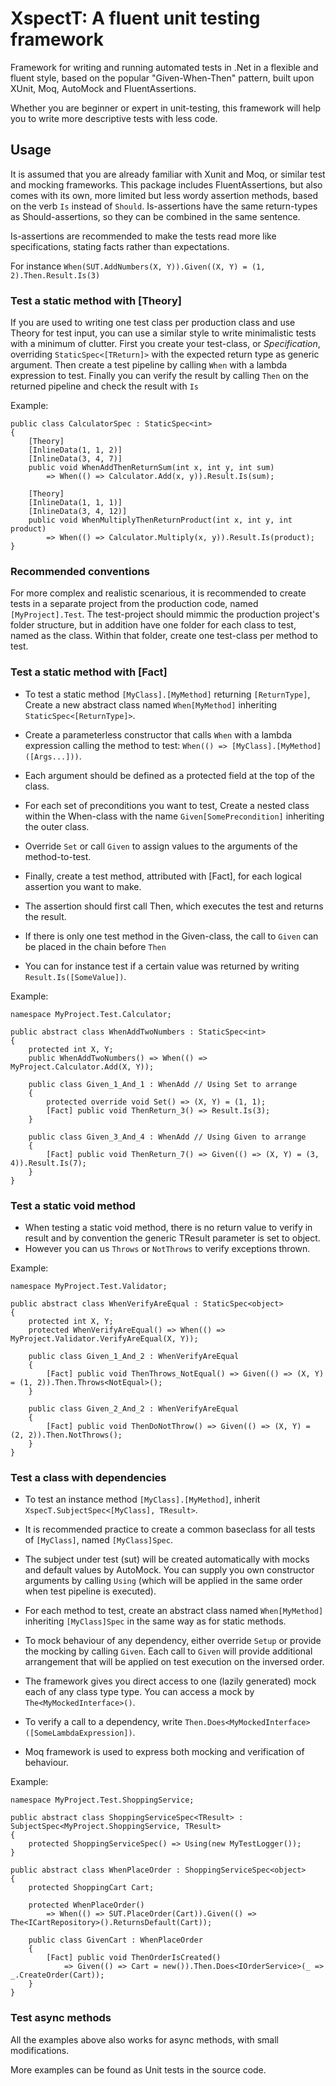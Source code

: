 # XspectT: A fluent unit testing framework

Framework for writing and running automated tests in .Net in a flexible and fluent style, 
based on the popular "Given-When-Then" pattern, built upon XUnit, Moq, AutoMock and FluentAssertions.

Whether you are beginner or expert in unit-testing, this framework will help you to write more descriptive tests with less code.

## Usage

It is assumed that you are already familiar with Xunit and Moq, or similar test and mocking frameworks.
This package includes FluentAssertions, but also comes with its own, more limited but less wordy assertion methods, based on the verb `Is` instead of `Should`.
Is-assertions have the same return-types as Should-assertions, so they can be combined in the same sentence.

Is-assertions are recommended to make the tests read more like specifications, stating facts rather than expectations.

For instance `When(SUT.AddNumbers(X, Y)).Given((X, Y) = (1, 2).Then.Result.Is(3)`

### Test a static method with [Theory]

If you are used to writing one test class per production class and use Theory for test input, you can use a similar style to write minimalistic tests with a minimum of clutter.
First you create your test-class, or *Specification*, overriding `StaticSpec<[TReturn]>` with the expected return type as generic argument.
Then create a test pipeline by calling `When` with a lambda expression to test.
Finally you can verify the result by calling `Then` on the returned pipeline and check the result with `Is`

Example:
```
public class CalculatorSpec : StaticSpec<int>
{
    [Theory]
    [InlineData(1, 1, 2)]
    [InlineData(3, 4, 7)]
    public void WhenAddThenReturnSum(int x, int y, int sum)
        => When(() => Calculator.Add(x, y)).Result.Is(sum);

    [Theory]
    [InlineData(1, 1, 1)]
    [InlineData(3, 4, 12)]
    public void WhenMultiplyThenReturnProduct(int x, int y, int product)
        => When(() => Calculator.Multiply(x, y)).Result.Is(product);
}
```

### Recommended conventions

For more complex and realistic scenarious, it is recommended to create tests in a separate project from the production code, named `[MyProject].Test`. 
The test-project should mimmic the production project's folder structure, but in addition have one folder for each class to test, named as the class. 
Within that folder, create one test-class per method to test.

### Test a static method with [Fact]

* To test a static method `[MyClass].[MyMethod]` returning `[ReturnType]`, Create a new abstract class named `When[MyMethod]` inheriting `StaticSpec<[ReturnType]>`.
* Create a parameterless constructor that calls `When` with a lambda expression calling the method to test: `When(() => [MyClass].[MyMethod]([Args...]))`.
* Each argument should be defined as a protected field at the top of the class.

* For each set of preconditions you want to test, Create a nested class within the When-class with the name `Given[SomePrecondition]` inheriting the outer class.
* Override `Set` or call `Given` to assign values to the arguments of the method-to-test.
* Finally, create a test method, attributed with [Fact], for each logical assertion you want to make.
* The assertion should first call Then, which executes the test and returns the result.
* If there is only one test method in the Given-class, the call to `Given` can be placed in the chain before `Then`
* You can for instance test if a certain value was returned by writing `Result.Is([SomeValue])`.
 
Example:
```
namespace MyProject.Test.Calculator;

public abstract class WhenAddTwoNumbers : StaticSpec<int>
{
    protected int X, Y;
    public WhenAddTwoNumbers() => When(() => MyProject.Calculator.Add(X, Y));

    public class Given_1_And_1 : WhenAdd // Using Set to arrange
    {
        protected override void Set() => (X, Y) = (1, 1);
        [Fact] public void ThenReturn_3() => Result.Is(3);
    }

    public class Given_3_And_4 : WhenAdd // Using Given to arrange
    {
        [Fact] public void ThenReturn_7() => Given(() => (X, Y) = (3, 4)).Result.Is(7);
    }
}
```

### Test a static void method
* When testing a static void method, there is no return value to verify in result and by convention the generic TResult parameter is set to object.
* However you can us `Throws` or `NotThrows` to verify exceptions thrown.
 
Example:
```
namespace MyProject.Test.Validator;

public abstract class WhenVerifyAreEqual : StaticSpec<object>
{
    protected int X, Y;
    protected WhenVerifyAreEqual() => When(() => MyProject.Validator.VerifyAreEqual(X, Y));

    public class Given_1_And_2 : WhenVerifyAreEqual
    {
        [Fact] public void ThenThrows_NotEqual() => Given(() => (X, Y) = (1, 2)).Then.Throws<NotEqual>();
    }

    public class Given_2_And_2 : WhenVerifyAreEqual
    {
        [Fact] public void ThenDoNotThrow() => Given(() => (X, Y) = (2, 2)).Then.NotThrows();
    }
}
```

### Test a class with dependencies
* To test an instance method `[MyClass].[MyMethod]`, inherit `XspecT.SubjectSpec<[MyClass], TResult>`.
* It is recommended practice to create a common baseclass for all tests of `[MyClass]`, named `[MyClass]Spec`.
* The subject under test (sut) will be created automatically with mocks and default values by AutoMock. 
You can supply you own constructor arguments by calling `Using` (which will be applied in the same order when test pipeline is executed).
* For each method to test, create an abstract class named `When[MyMethod]` inheriting `[MyClass]Spec` in the same way as for static methods.

* To mock behaviour of any dependency, either override `Setup` or provide the mocking by calling `Given`. 
Each call to `Given` will provide additional arrangement that will be applied on test execution on the inversed order.
* The framework gives you direct access to one (lazily generated) mock each of any class type type. You can access a mock by `The<MyMockedInterface>()`.
* To verify a call to a dependency, write `Then.Does<MyMockedInterface>([SomeLambdaExpression])`. 
* Moq framework is used to express both mocking and verification of behaviour.
 
Example:
```
namespace MyProject.Test.ShoppingService;

public abstract class ShoppingServiceSpec<TResult> : SubjectSpec<MyProject.ShoppingService, TResult>
{
    protected ShoppingServiceSpec() => Using(new MyTestLogger());
}

public abstract class WhenPlaceOrder : ShoppingServiceSpec<object>
{
    protected ShoppingCart Cart;

    protected WhenPlaceOrder() 
        => When(() => SUT.PlaceOrder(Cart)).Given(() => The<ICartRepository>().ReturnsDefault(Cart));

    public class GivenCart : WhenPlaceOrder
    {
        [Fact] public void ThenOrderIsCreated() 
            => Given(() => Cart = new()).Then.Does<IOrderService>(_ => _.CreateOrder(Cart));
    }
}
```

### Test async methods

All the examples above also works for async methods, with small modifications.

More examples can be found as Unit tests in the source code.